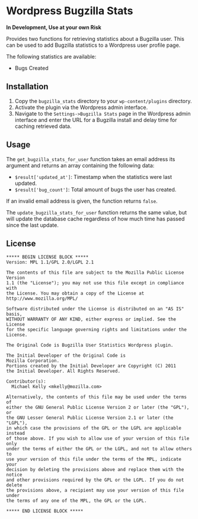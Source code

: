 # Wordpress Bugzilla Stats

**In Development, Use at your own Risk**

Provides two functions for retrieving statistics about a Bugzilla user. This can be used to add Bugzilla statistics to a Wordpress user profile page.

The following statistics are available:

* Bugs Created

## Installation

1. Copy the `bugzilla_stats` directory to your `wp-content/plugins` directory.
2. Activate the plugin via the Wordpress admin interface.
3. Navigate to the `Settings->Bugzilla Stats` page in the Wordpress admin interface and enter the URL for a Bugzilla install and delay time for caching retrieved data.

## Usage

The `get_bugzilla_stats_for_user` function takes an email address its argument and returns an array containing the following data:

* `$result['updated_at']`: Timestamp when the statistics were last updated.
* `$result['bug_count']`: Total amount of bugs the user has created.

If an invalid email address is given, the function returns `false`.

The `update_bugzilla_stats_for_user` function returns the same value, but will update the database cache regardless of how much time has passed since the last update.

## License

```
***** BEGIN LICENSE BLOCK *****
Version: MPL 1.1/GPL 2.0/LGPL 2.1

The contents of this file are subject to the Mozilla Public License Version
1.1 (the "License"); you may not use this file except in compliance with
the License. You may obtain a copy of the License at
http://www.mozilla.org/MPL/

Software distributed under the License is distributed on an "AS IS" basis,
WITHOUT WARRANTY OF ANY KIND, either express or implied. See the License
for the specific language governing rights and limitations under the
License.

The Original Code is Bugzilla User Statistics Wordpress plugin.

The Initial Developer of the Original Code is
Mozilla Corporation.
Portions created by the Initial Developer are Copyright (C) 2011
the Initial Developer. All Rights Reserved.

Contributor(s):
  Michael Kelly <mkelly@mozilla.com>

Alternatively, the contents of this file may be used under the terms of
either the GNU General Public License Version 2 or later (the "GPL"), or
the GNU Lesser General Public License Version 2.1 or later (the "LGPL"),
in which case the provisions of the GPL or the LGPL are applicable instead
of those above. If you wish to allow use of your version of this file only
under the terms of either the GPL or the LGPL, and not to allow others to
use your version of this file under the terms of the MPL, indicate your
decision by deleting the provisions above and replace them with the notice
and other provisions required by the GPL or the LGPL. If you do not delete
the provisions above, a recipient may use your version of this file under
the terms of any one of the MPL, the GPL or the LGPL.

***** END LICENSE BLOCK *****
```
